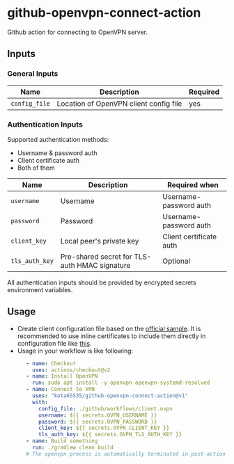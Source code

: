 # github-openvpn-connect-action

Github action for connecting to OpenVPN server.

## Inputs

### General Inputs
| Name | Description | Required |
| --- | --- | --- | 
| `config_file` | Location of OpenVPN client config file | yes |

### Authentication Inputs

Supported authentication methods:
- Username & password auth
- Client certificate auth
- Both of them

| Name | Description | Required when | 
| --- | --- | --- | 
| `username` | Username | Username-password auth |
| `password` | Password | Username-password auth |
| `client_key` | Local peer's private key | Client certificate auth |
| `tls_auth_key` | Pre-shared secret for TLS-auth HMAC signature | Optional |

All authentication inputs should be provided by encrypted secrets environment variables.

## Usage 

- Create client configuration file based on the [official sample](https://github.com/OpenVPN/openvpn/blob/master/sample/sample-config-files/client.conf).
  It is recommended to use inline certificates to include them directly in configuration file like [this](https://github.com/kota65535/github-openvpn-connect-action/tree/master/.github/workflows/client.ovpn).
- Usage in your workflow is like following:
```yaml
      - name: Checkout
        uses: actions/checkout@v2
      - name: Install OpenVPN
        run: sudo apt install -y openvpn openvpn-systemd-resolved
      - name: Connect to VPN
        uses: "kota65535/github-openvpn-connect-action@v1"
        with:
          config_file: ./github/workflows/client.ovpn
          username: ${{ secrets.OVPN_USERNAME }}
          password: ${{ secrets.OVPN_PASSWORD }}
          client_key: ${{ secrets.OVPN_CLIENT_KEY }}
          tls_auth_key: ${{ secrets.OVPN_TLS_AUTH_KEY }}
      - name: Build something
        run: ./gradlew clean build
      # The openvpn process is automatically terminated in post-action phase
```
